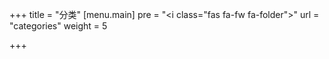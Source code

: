 +++
title = "分类"
[menu.main]
pre = "<i class=\"fas fa-fw fa-folder\"></i>"
url = "categories"
weight = 5

+++
